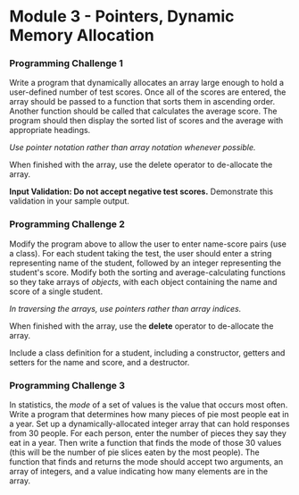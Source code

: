 # Module 3 - Pointers, Dynamic Memory Allocation

### Programming Challenge 1
Write a program that dynamically allocates an array large enough to hold a
user-defined number of test scores. Once all of the scores are entered, the
array should be passed to a function that sorts them in ascending order.
Another function should be called that calculates the average score. The
program should then display the sorted list of scores and the average with
appropriate headings. 

_Use pointer notation rather than array notation whenever possible._

When finished with the array, use the delete operator to de-allocate the array.

__Input Validation: Do not accept negative test scores.__ Demonstrate this
validation in your sample output.

### Programming Challenge 2
Modify the program above to allow the user to enter name-score pairs (use a
class). For each student taking the test, the user should enter a string
representing name of the student, followed by an integer representing the
student's score. Modify both the sorting and average-calculating functions so
they take arrays of _objects_, with each object containing the name and score
of a single student.

_In traversing the arrays, use pointers rather than array indices._

When finished with the array, use the __delete__ operator to de-allocate the array.

Include a class definition for a student, including a constructor, getters and
setters for the name and score, and a destructor.

### Programming Challenge 3
In statistics, the _mode_ of a set of values is the value that occurs most
often. Write a program that determines how many pieces of pie most people eat
in a year. Set up a dynamically-allocated integer array that can hold responses
from 30 people. For each person, enter the number of pieces they say they eat
in a year. Then write a function that finds the mode of those 30 values (this
will be the number of pie slices eaten by the most people). The function that
finds and returns the mode should accept two arguments, an array of integers,
and a value indicating how many elements are in the array.
